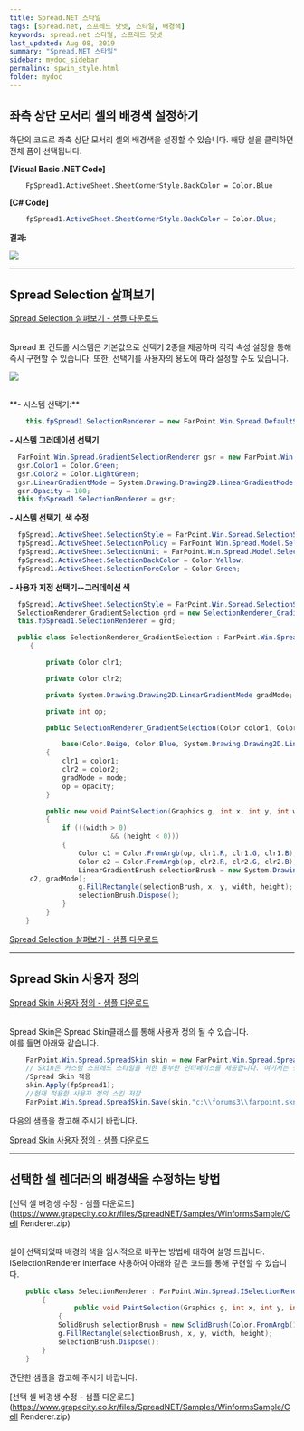 ```yaml
---
title: Spread.NET 스타일
tags: [spread.net, 스프레드 닷넷, 스타일, 배경색]
keywords: spread.net 스타일, 스프레드 닷넷
last_updated: Aug 08, 2019
summary: "Spread.NET 스타일"
sidebar: mydoc_sidebar
permalink: spwin_style.html
folder: mydoc
---
```


## 좌측 상단 모서리 셀의 배경색 설정하기

하단의 코드로 좌측 상단 모서리 셀의 배경색을 설정할 수 있습니다. 해당 셀을 클릭하면 전체 폼이 선택됩니다.

**[Visual Basic .NET Code]**

```vb
    FpSpread1.ActiveSheet.SheetCornerStyle.BackColor = Color.Blue
```

**[C# Code]**

```csharp
    fpSpread1.ActiveSheet.SheetCornerStyle.BackColor = Color.Blue;
```

**결과:**

![](https://www.grapecity.co.kr/images/training/spread/tc_winforms2-1-1.png)

---

## Spread Selection 살펴보기

[Spread Selection 살펴보기 - 샘플 다운로드](https://www.grapecity.co.kr/files/SpreadNET/Samples/WinformsSample/2-2.SpreadSelection.zip)
<br /><br />

Spread 표 컨트롤 시스템은 기본값으로 선택기 2종을 제공하며 각각 속성 설정을 통해 즉시 구현할 수 있습니다.
또한, 선택기를 사용자의 용도에 따라 설정할 수도 있습니다.

![](https://www.grapecity.co.kr/images/training/spread/tc_winforms2-2-1.gif)

<br />
**- 시스템 선택기:**

```csharp
    this.fpSpread1.SelectionRenderer = new FarPoint.Win.Spread.DefaultSelectionRenderer();
```

**- 시스템 그러데이션 선택기**

```csharp
  FarPoint.Win.Spread.GradientSelectionRenderer gsr = new FarPoint.Win.Spread.GradientSelectionRenderer();
  gsr.Color1 = Color.Green;
  gsr.Color2 = Color.LightGreen;
  gsr.LinearGradientMode = System.Drawing.Drawing2D.LinearGradientMode.Vertical;
  gsr.Opacity = 100;
  this.fpSpread1.SelectionRenderer = gsr;
```

**- 시스템 선택기, 색 수정**

```csharp
  fpSpread1.ActiveSheet.SelectionStyle = FarPoint.Win.Spread.SelectionStyles.SelectionColors;
  fpSpread1.ActiveSheet.SelectionPolicy = FarPoint.Win.Spread.Model.SelectionPolicy.Range;
  fpSpread1.ActiveSheet.SelectionUnit = FarPoint.Win.Spread.Model.SelectionUnit.Cell;
  fpSpread1.ActiveSheet.SelectionBackColor = Color.Yellow;
  fpSpread1.ActiveSheet.SelectionForeColor = Color.Green;
```

**- 사용자 지정 선택기--그러데이션 색**

```csharp
  fpSpread1.ActiveSheet.SelectionStyle = FarPoint.Win.Spread.SelectionStyles.SelectionRenderer;
  SelectionRenderer_GradientSelection grd = new SelectionRenderer_GradientSelection(Color.Red, Color.PowderBlue, System.Drawing.Drawing2D.LinearGradientMode.Horizontal, 80);
  this.fpSpread1.SelectionRenderer = grd;

  public class SelectionRenderer_GradientSelection : FarPoint.Win.Spread.GradientSelectionRenderer
     {

         private Color clr1;

         private Color clr2;

         private System.Drawing.Drawing2D.LinearGradientMode gradMode;

         private int op;

         public SelectionRenderer_GradientSelection(Color color1, Color color2, System.Drawing.Drawing2D.LinearGradientMode mode, int opacity) :

             base(Color.Beige, Color.Blue, System.Drawing.Drawing2D.LinearGradientMode.ForwardDiagonal, 220)
         {
             clr1 = color1;
             clr2 = color2;
             gradMode = mode;
             op = opacity;
         }

         public new void PaintSelection(Graphics g, int x, int y, int width, int height)
         {
             if (((width > 0)
                         && (height < 0)))
             {
                 Color c1 = Color.FromArgb(op, clr1.R, clr1.G, clr1.B);
                 Color c2 = Color.FromArgb(op, clr2.R, clr2.G, clr2.B);
                 LinearGradientBrush selectionBrush = new System.Drawing.Drawing2D.LinearGradientBrush(new Rectangle(x, y, width, height), c1,
     c2, gradMode);
                 g.FillRectangle(selectionBrush, x, y, width, height);
                 selectionBrush.Dispose();
             }
         }
    }

```

[Spread Selection 살펴보기 - 샘플 다운로드](https://www.grapecity.co.kr/files/SpreadNET/Samples/WinformsSample/2-2.SpreadSelection.zip)

---

## Spread Skin 사용자 정의

[Spread Skin 사용자 정의 - 샘플 다운로드](https://www.grapecity.co.kr/files/SpreadNET/Samples/WinformsSample/custom_skin.zip)
<br /><br />

Spread Skin은 Spread Skin클래스를 통해 사용자 정의 될 수 있습니다.  
예를 들면 아래와 같습니다.

```csharp
    FarPoint.Win.Spread.SpreadSkin skin = new FarPoint.Win.Spread.SpreadSkin();
    // Skin은 커스텀 스프레드 스타일을 위한 풍부한 인터페이스를 제공합니다. 여기서는 생략되어 있습니다. 자세한 사항은 데모 참조/
    /Spread Skin 적용
    skin.Apply(fpSpread1);
    //현재 적용한 사용자 정의 스킨 저장
    FarPoint.Win.Spread.SpreadSkin.Save(skin,"c:\\forums3\\farpoint.skn");
```

다음의 샘플을 참고해 주시기 바랍니다.

[Spread Skin 사용자 정의 - 샘플 다운로드](https://www.grapecity.co.kr/files/SpreadNET/Samples/WinformsSample/custom_skin.zip)

---

## 선택한 셀 렌더러의 배경색을 수정하는 방법

[선택 셀 배경생 수정 - 샘플 다운로드](https://www.grapecity.co.kr/files/SpreadNET/Samples/WinformsSample/Cell Renderer.zip)
<br /><br />

셀이 선택되었때 배경의 색을 임시적으로 바꾸는 방법에 대하여 설명 드립니다. ISelectionRenderer interface 사용하여 아래와 같은 코드를 통해 구현할 수 있습니다.

```csharp
    public class SelectionRenderer : FarPoint.Win.Spread.ISelectionRenderer
        {
                public void PaintSelection(Graphics g, int x, int y, int width, int height)
            {
            SolidBrush selectionBrush = new SolidBrush(Color.FromArgb(100, Color.Green));
            g.FillRectangle(selectionBrush, x, y, width, height);
            selectionBrush.Dispose();
        }
    }
```

간단한 샘플을 참고해 주시기 바랍니다.

[선택 셀 배경생 수정 - 샘플 다운로드](https://www.grapecity.co.kr/files/SpreadNET/Samples/WinformsSample/Cell Renderer.zip)
